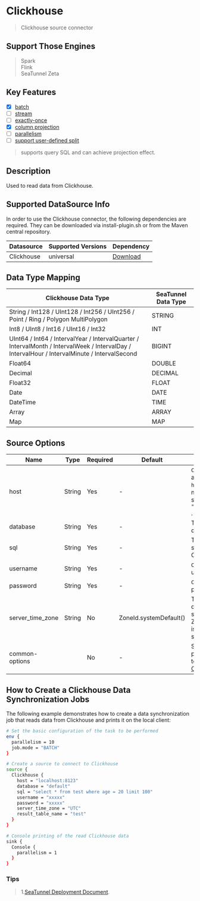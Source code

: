 # Clickhouse

> Clickhouse source connector

## Support Those Engines

> Spark<br/>
> Flink<br/>
> SeaTunnel Zeta<br/>

## Key Features

- [x] [batch](../../concept/connector-v2-features.md)
- [ ] [stream](../../concept/connector-v2-features.md)
- [ ] [exactly-once](../../concept/connector-v2-features.md)
- [x] [column projection](../../concept/connector-v2-features.md)
- [ ] [parallelism](../../concept/connector-v2-features.md)
- [ ] [support user-defined split](../../concept/connector-v2-features.md)

> supports query SQL and can achieve projection effect.

## Description

Used to read data from Clickhouse.

## Supported DataSource Info

In order to use the Clickhouse connector, the following dependencies are required.
They can be downloaded via install-plugin.sh or from the Maven central repository.

| Datasource | Supported Versions |                                                    Dependency                                                    |
|------------|--------------------|------------------------------------------------------------------------------------------------------------------|
| Clickhouse | universal          | [Download](https://mvnrepository.com/artifact/org.apache.seatunnel/seatunnel-connectors-v2/connector-clickhouse) |

## Data Type Mapping

|                                                             Clickhouse Data Type                                                              | SeaTunnel Data Type |
|-----------------------------------------------------------------------------------------------------------------------------------------------|---------------------|
| String / Int128 / UInt128 / Int256 / UInt256 / Point / Ring / Polygon MultiPolygon                                                            | STRING              |
| Int8 / UInt8 / Int16 / UInt16 / Int32                                                                                                         | INT                 |
| UInt64 / Int64 / IntervalYear / IntervalQuarter / IntervalMonth / IntervalWeek / IntervalDay / IntervalHour / IntervalMinute / IntervalSecond | BIGINT              |
| Float64                                                                                                                                       | DOUBLE              |
| Decimal                                                                                                                                       | DECIMAL             |
| Float32                                                                                                                                       | FLOAT               |
| Date                                                                                                                                          | DATE                |
| DateTime                                                                                                                                      | TIME                |
| Array                                                                                                                                         | ARRAY               |
| Map                                                                                                                                           | MAP                 |

## Source Options

|       Name       |  Type  | Required |        Default         |                                                               Description                                                                |
|------------------|--------|----------|------------------------|------------------------------------------------------------------------------------------------------------------------------------------|
| host             | String | Yes      | -                      | `ClickHouse` cluster address, the format is `host:port` , allowing multiple `hosts` to be specified. Such as `"host1:8123,host2:8123"` . |
| database         | String | Yes      | -                      | The `ClickHouse` database.                                                                                                               |
| sql              | String | Yes      | -                      | The query sql used to search data though Clickhouse server.                                                                              |
| username         | String | Yes      | -                      | `ClickHouse` user username.                                                                                                              |
| password         | String | Yes      | -                      | `ClickHouse` user password.                                                                                                              |
| server_time_zone | String | No       | ZoneId.systemDefault() | The session time zone in database server. If not set, then ZoneId.systemDefault() is used to determine the server time zone.             |
| common-options   |        | No       | -                      | Source plugin common parameters, please refer to [Source Common Options](common-options.md) for details.                                 |

## How to Create a Clickhouse Data Synchronization Jobs

The following example demonstrates how to create a data synchronization job that reads data from Clickhouse and prints it on the local client:

```bash
# Set the basic configuration of the task to be performed
env {
  parallelism = 10
  job.mode = "BATCH"
}

# Create a source to connect to Clickhouse
source {
  Clickhouse {
    host = "localhost:8123"
    database = "default"
    sql = "select * from test where age = 20 limit 100"
    username = "xxxxx"
    password = "xxxxx"
    server_time_zone = "UTC"
    result_table_name = "test"
  }
}

# Console printing of the read Clickhouse data
sink {
  Console {
    parallelism = 1
  }
}
```

### Tips

> 1.[SeaTunnel Deployment Document](../../start-v2/locally/deployment.md).

